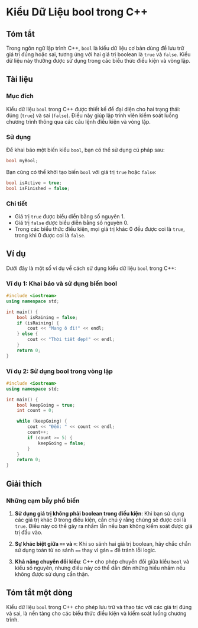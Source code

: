 <!--
Meta Description: # Kiểu Dữ Liệu bool trong C++ ## Tóm tắt Trong ngôn ngữ lập trình C++, `bool` là kiểu dữ liệu cơ bản dùng để lưu trữ giá trị đúng hoặc sai, tương ứng ...
Meta Keywords: bool, trong, giá, trị, kiểu
-->

# Kiểu Dữ Liệu bool trong C++

## Tóm tắt
Trong ngôn ngữ lập trình C++, `bool` là kiểu dữ liệu cơ bản dùng để lưu trữ giá trị đúng hoặc sai, tương ứng với hai giá trị boolean là `true` và `false`. Kiểu dữ liệu này thường được sử dụng trong các biểu thức điều kiện và vòng lặp.

## Tài liệu
### Mục đích
Kiểu dữ liệu `bool` trong C++ được thiết kế để đại diện cho hai trạng thái: đúng (`true`) và sai (`false`). Điều này giúp lập trình viên kiểm soát luồng chương trình thông qua các câu lệnh điều kiện và vòng lặp.

### Sử dụng
Để khai báo một biến kiểu `bool`, bạn có thể sử dụng cú pháp sau:

```cpp
bool myBool;
```

Bạn cũng có thể khởi tạo biến `bool` với giá trị `true` hoặc `false`:

```cpp
bool isActive = true;
bool isFinished = false;
```

### Chi tiết
- Giá trị `true` được biểu diễn bằng số nguyên 1.
- Giá trị `false` được biểu diễn bằng số nguyên 0.
- Trong các biểu thức điều kiện, mọi giá trị khác 0 đều được coi là `true`, trong khi 0 được coi là `false`.

## Ví dụ
Dưới đây là một số ví dụ về cách sử dụng kiểu dữ liệu `bool` trong C++:

### Ví dụ 1: Khai báo và sử dụng biến bool
```cpp
#include <iostream>
using namespace std;

int main() {
    bool isRaining = false;
    if (isRaining) {
        cout << "Mang ô đi!" << endl;
    } else {
        cout << "Thời tiết đẹp!" << endl;
    }
    return 0;
}
```

### Ví dụ 2: Sử dụng bool trong vòng lặp
```cpp
#include <iostream>
using namespace std;

int main() {
    bool keepGoing = true;
    int count = 0;

    while (keepGoing) {
        cout << "Đếm: " << count << endl;
        count++;
        if (count >= 5) {
            keepGoing = false;
        }
    }
    return 0;
}
```

## Giải thích
### Những cạm bẫy phổ biến
1. **Sử dụng giá trị không phải boolean trong điều kiện**: Khi bạn sử dụng các giá trị khác 0 trong điều kiện, cần chú ý rằng chúng sẽ được coi là `true`. Điều này có thể gây ra nhầm lẫn nếu bạn không kiểm soát được giá trị đầu vào.
  
2. **Sự khác biệt giữa `==` và `=`**: Khi so sánh hai giá trị boolean, hãy chắc chắn sử dụng toán tử so sánh `==` thay vì gán `=` để tránh lỗi logic.

3. **Khả năng chuyển đổi kiểu**: C++ cho phép chuyển đổi giữa kiểu `bool` và kiểu số nguyên, nhưng điều này có thể dẫn đến những hiểu nhầm nếu không được sử dụng cẩn thận.

## Tóm tắt một dòng
Kiểu dữ liệu `bool` trong C++ cho phép lưu trữ và thao tác với các giá trị đúng và sai, là nền tảng cho các biểu thức điều kiện và kiểm soát luồng chương trình.